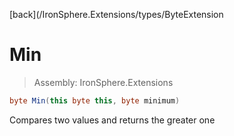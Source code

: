 ﻿

[back](/IronSphere.Extensions/types/ByteExtension

# Min

> Assembly: IronSphere.Extensions

```csharp
byte Min(this byte this, byte minimum)
```

Compares two values and returns the greater one

 